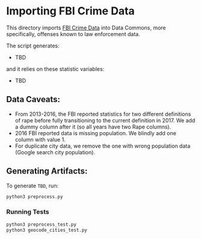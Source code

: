 # Importing FBI Crime Data

This directory imports [FBI Crime Data](https://ucr.fbi.gov/crime-in-the-u.s) into Data Commons, more specifically, offenses known to law enforcement data.



The script generates:
- TBD

and it relies on these statistic variables:
- TBD


## Data Caveats:
- From 2013-2016, the FBI reported statistics for two different definitions of rape before fully transitioning to the current definition in 2017. We add a dummy column after it (so all years have two Rape columns).
- 2016 FBI reported data is missing population. We blindly add one column with value 1. 
- For duplicate city data, we remove the one with wrong population data (Google search city population). 

## Generating Artifacts:

To generate `TBD`, run:

```bash
python3 preprocess.py
```

### Running Tests

```bash
python3 preprocess_test.py
python3 geocode_cities_test.py
```